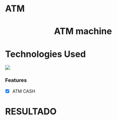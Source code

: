 # ATM

<h1 align="center">ATM machine</h1>

# Technologies Used
<img src ="https://img.shields.io/badge/C-00599C?style=for-the-badge&logo=c&logoColor=white"/>

### Features

- [x] ATM CASH

# RESULTADO
<img src=""/>
